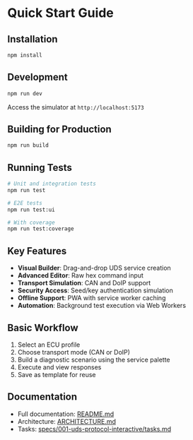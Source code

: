 # Quick Start Guide

## Installation

```bash
npm install
```

## Development

```bash
npm run dev
```

Access the simulator at `http://localhost:5173`

## Building for Production

```bash
npm run build
```

## Running Tests

```bash
# Unit and integration tests
npm run test

# E2E tests
npm run test:ui

# With coverage
npm run test:coverage
```

## Key Features

- **Visual Builder**: Drag-and-drop UDS service creation
- **Advanced Editor**: Raw hex command input
- **Transport Simulation**: CAN and DoIP support
- **Security Access**: Seed/key authentication simulation
- **Offline Support**: PWA with service worker caching
- **Automation**: Background test execution via Web Workers

## Basic Workflow

1. Select an ECU profile
2. Choose transport mode (CAN or DoIP)
3. Build a diagnostic scenario using the service palette
4. Execute and view responses
5. Save as template for reuse

## Documentation

- Full documentation: [README.md](../README.md)
- Architecture: [ARCHITECTURE.md](../ARCHITECTURE.md)
- Tasks: [specs/001-uds-protocol-interactive/tasks.md](../specs/001-uds-protocol-interactive/tasks.md)
